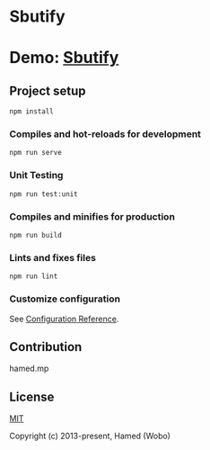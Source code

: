 # Sbutify

# Demo: [Sbutify](https://on24-ir.github.io/sbutify/dist/)

## Project setup
```
npm install
```

### Compiles and hot-reloads for development
```
npm run serve
```

### Unit Testing
```
npm run test:unit
```

### Compiles and minifies for production
```
npm run build
```

### Lints and fixes files
```
npm run lint
```

### Customize configuration
See [Configuration Reference](https://cli.vuejs.org/config/).

## Contribution
hamed.mp

## License

[MIT](http://opensource.org/licenses/MIT)

Copyright (c) 2013-present, Hamed (Wobo)
